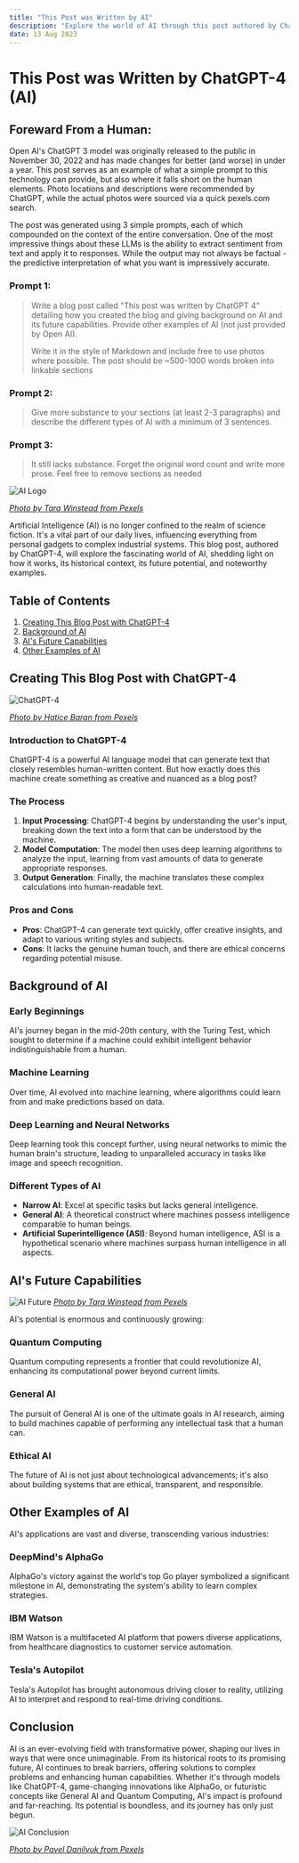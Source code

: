 ```yaml
---
title: "This Post was Written by AI"
description: "Explore the world of AI through this post authored by ChatGPT-4. Delve into the history, types, and future of AI, and discover examples beyond OpenAI. From content creation to autonomous driving, this post is a snapshot of AI's transformative impact and potential."
date: 13 Aug 2023
---
```


# This Post was Written by ChatGPT-4 (AI)
## Foreward From a Human: 
Open AI's ChatGPT 3 model was originally released to the public in November 30, 2022 and has made changes for better (and worse) in under a year.  This post serves as an example of what a simple prompt to this technology can provide, but also where it falls short on the human elements.  Photo locations and descriptions were recommended by ChatGPT, while the actual photos were sourced via a quick pexels.com search.

The post was generated using 3 simple prompts, each of which compounded on the context of the entire conversation.  One of the most impressive things about these LLMs is the ability to extract sentiment from text and apply it to responses.  While the output may not always be factual - the predictive interpretation of what you want is impressively accurate.

### Prompt 1:
> Write a blog post called "This post was written by ChatGPT 4" detailing how you created the blog and giving background on AI and its future capabilities.  Provide other examples of AI (not just provided by Open AI).
>
>Write it in the style of Markdown and include free to use photos where possible.  The post should be ~500-1000 words broken into linkable sections

### Prompt 2:
>Give more substance to your sections (at least 2-3 paragraphs) and describe the different types of AI with a minimum of 3 sentences.

### Prompt 3:
>It still lacks substance.  Forget the original word count and write more prose. Feel free to remove sections as needed

![AI Logo](https://images.pexels.com/photos/8386440/pexels-photo-8386440.jpeg?auto=compress&cs=tinysrgb&w=1260&h=750&dpr=2)

*[Photo by Tara Winstead from Pexels](https://www.pexels.com/photo/robot-pointing-on-a-wall-8386440/)*

Artificial Intelligence (AI) is no longer confined to the realm of science fiction. It's a vital part of our daily lives, influencing everything from personal gadgets to complex industrial systems. This blog post, authored by ChatGPT-4, will explore the fascinating world of AI, shedding light on how it works, its historical context, its future potential, and noteworthy examples.

## Table of Contents

1. [Creating This Blog Post with ChatGPT-4](#creating-this-blog-post-with-chatgpt-4)
2. [Background of AI](#background-of-ai)
3. [AI's Future Capabilities](#ais-future-capabilities)
4. [Other Examples of AI](#other-examples-of-ai)

## Creating This Blog Post with ChatGPT-4

![ChatGPT-4](https://images.pexels.com/photos/16037283/pexels-photo-16037283/free-photo-of-open-laptop-on-desk.jpeg?auto=compress&cs=tinysrgb&w=1260&h=750&dpr=2)

*[Photo by Hatice Baran from Pexels](https://www.pexels.com/photo/open-laptop-on-desk-16037283/)*

### Introduction to ChatGPT-4

ChatGPT-4 is a powerful AI language model that can generate text that closely resembles human-written content. But how exactly does this machine create something as creative and nuanced as a blog post?

### The Process

1. **Input Processing**: ChatGPT-4 begins by understanding the user's input, breaking down the text into a form that can be understood by the machine.
2. **Model Computation**: The model then uses deep learning algorithms to analyze the input, learning from vast amounts of data to generate appropriate responses.
3. **Output Generation**: Finally, the machine translates these complex calculations into human-readable text.

### Pros and Cons

- **Pros**: ChatGPT-4 can generate text quickly, offer creative insights, and adapt to various writing styles and subjects.
- **Cons**: It lacks the genuine human touch, and there are ethical concerns regarding potential misuse.

## Background of AI

### Early Beginnings

AI's journey began in the mid-20th century, with the Turing Test, which sought to determine if a machine could exhibit intelligent behavior indistinguishable from a human.

### Machine Learning

Over time, AI evolved into machine learning, where algorithms could learn from and make predictions based on data.

### Deep Learning and Neural Networks

Deep learning took this concept further, using neural networks to mimic the human brain's structure, leading to unparalleled accuracy in tasks like image and speech recognition.

### Different Types of AI

- **Narrow AI**: Excel at specific tasks but lacks general intelligence.
- **General AI**: A theoretical construct where machines possess intelligence comparable to human beings.
- **Artificial Superintelligence (ASI)**: Beyond human intelligence, ASI is a hypothetical scenario where machines surpass human intelligence in all aspects.

## AI's Future Capabilities

![AI Future](https://images.pexels.com/photos/8386423/pexels-photo-8386423.jpeg?auto=compress&cs=tinysrgb&w=1260&h=750&dpr=2)
*[Photo by Tara Winstead from Pexels](https://www.pexels.com/photo/letters-on-blue-background-8386423/)*

AI's potential is enormous and continuously growing:

### Quantum Computing

Quantum computing represents a frontier that could revolutionize AI, enhancing its computational power beyond current limits.

### General AI

The pursuit of General AI is one of the ultimate goals in AI research, aiming to build machines capable of performing any intellectual task that a human can.

### Ethical AI

The future of AI is not just about technological advancements; it's also about building systems that are ethical, transparent, and responsible.

## Other Examples of AI

AI's applications are vast and diverse, transcending various industries:

### DeepMind's AlphaGo

AlphaGo's victory against the world's top Go player symbolized a significant milestone in AI, demonstrating the system's ability to learn complex strategies.

### IBM Watson

IBM Watson is a multifaceted AI platform that powers diverse applications, from healthcare diagnostics to customer service automation.

### Tesla's Autopilot

Tesla's Autopilot has brought autonomous driving closer to reality, utilizing AI to interpret and respond to real-time driving conditions.

## Conclusion

AI is an ever-evolving field with transformative power, shaping our lives in ways that were once unimaginable. From its historical roots to its promising future, AI continues to break barriers, offering solutions to complex problems and enhancing human capabilities. Whether it's through models like ChatGPT-4, game-changing innovations like AlphaGo, or futuristic concepts like General AI and Quantum Computing, AI's impact is profound and far-reaching. Its potential is boundless, and its journey has only just begun.

![AI Conclusion](https://images.pexels.com/photos/8438922/pexels-photo-8438922.jpeg?auto=compress&cs=tinysrgb&w=1260&h=750&dpr=2)

*[Photo by Pavel Danilyuk from Pexels](https://www.pexels.com/photo/a-bearded-man-playing-chess-8438922/)*
